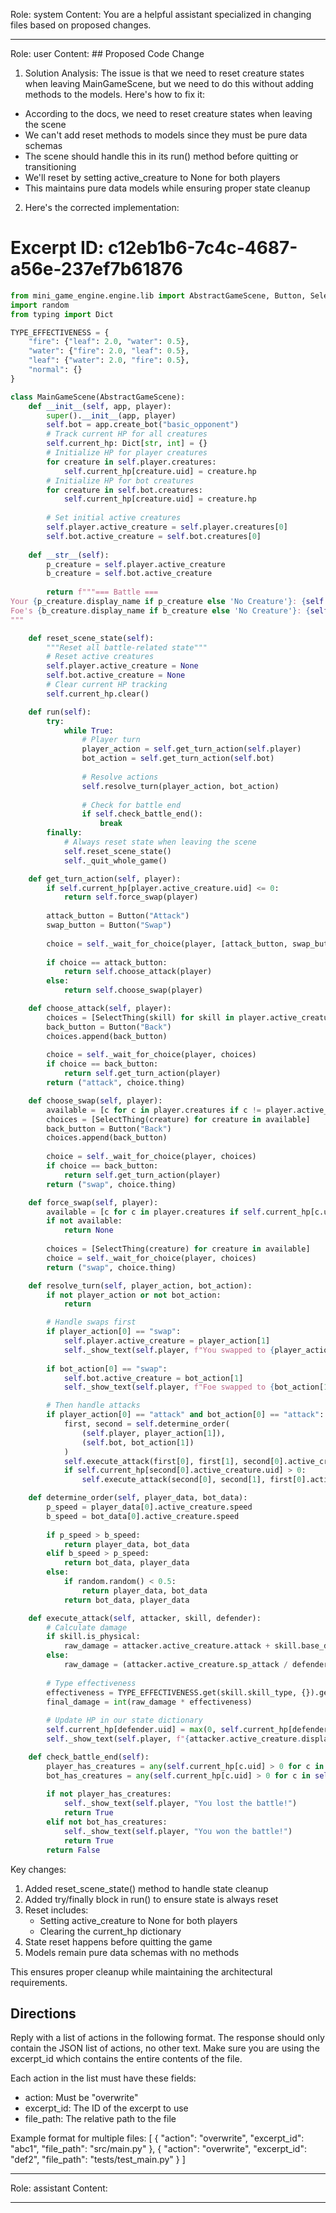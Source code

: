 Role: system
Content: You are a helpful assistant specialized in changing files based on proposed changes.
__________________
Role: user
Content: ## Proposed Code Change
1. Solution Analysis:
The issue is that we need to reset creature states when leaving MainGameScene, but we need to do this without adding methods to the models. Here's how to fix it:

- According to the docs, we need to reset creature states when leaving the scene
- We can't add reset methods to models since they must be pure data schemas
- The scene should handle this in its run() method before quitting or transitioning
- We'll reset by setting active_creature to None for both players
- This maintains pure data models while ensuring proper state cleanup

2. Here's the corrected implementation:

# Excerpt ID: c12eb1b6-7c4c-4687-a56e-237ef7b61876
```python main_game/scenes/main_game_scene.py
from mini_game_engine.engine.lib import AbstractGameScene, Button, SelectThing
import random
from typing import Dict

TYPE_EFFECTIVENESS = {
    "fire": {"leaf": 2.0, "water": 0.5},
    "water": {"fire": 2.0, "leaf": 0.5},
    "leaf": {"water": 2.0, "fire": 0.5},
    "normal": {}
}

class MainGameScene(AbstractGameScene):
    def __init__(self, app, player):
        super().__init__(app, player)
        self.bot = app.create_bot("basic_opponent")
        # Track current HP for all creatures
        self.current_hp: Dict[str, int] = {}
        # Initialize HP for player creatures
        for creature in self.player.creatures:
            self.current_hp[creature.uid] = creature.hp
        # Initialize HP for bot creatures
        for creature in self.bot.creatures:
            self.current_hp[creature.uid] = creature.hp
        
        # Set initial active creatures
        self.player.active_creature = self.player.creatures[0]
        self.bot.active_creature = self.bot.creatures[0]
        
    def __str__(self):
        p_creature = self.player.active_creature
        b_creature = self.bot.active_creature
        
        return f"""=== Battle ===
Your {p_creature.display_name if p_creature else 'No Creature'}: {self.current_hp.get(p_creature.uid, 0) if p_creature else 0}/{p_creature.hp if p_creature else 0} HP
Foe's {b_creature.display_name if b_creature else 'No Creature'}: {self.current_hp.get(b_creature.uid, 0) if b_creature else 0}/{b_creature.hp if b_creature else 0} HP
"""

    def reset_scene_state(self):
        """Reset all battle-related state"""
        # Reset active creatures
        self.player.active_creature = None
        self.bot.active_creature = None
        # Clear current HP tracking
        self.current_hp.clear()

    def run(self):
        try:
            while True:
                # Player turn
                player_action = self.get_turn_action(self.player)
                bot_action = self.get_turn_action(self.bot)
                
                # Resolve actions
                self.resolve_turn(player_action, bot_action)
                
                # Check for battle end
                if self.check_battle_end():
                    break
        finally:
            # Always reset state when leaving the scene
            self.reset_scene_state()
            self._quit_whole_game()

    def get_turn_action(self, player):
        if self.current_hp[player.active_creature.uid] <= 0:
            return self.force_swap(player)
            
        attack_button = Button("Attack")
        swap_button = Button("Swap")
        
        choice = self._wait_for_choice(player, [attack_button, swap_button])
        
        if choice == attack_button:
            return self.choose_attack(player)
        else:
            return self.choose_swap(player)

    def choose_attack(self, player):
        choices = [SelectThing(skill) for skill in player.active_creature.skills]
        back_button = Button("Back")
        choices.append(back_button)
        
        choice = self._wait_for_choice(player, choices)
        if choice == back_button:
            return self.get_turn_action(player)
        return ("attack", choice.thing)

    def choose_swap(self, player):
        available = [c for c in player.creatures if c != player.active_creature and self.current_hp[c.uid] > 0]
        choices = [SelectThing(creature) for creature in available]
        back_button = Button("Back")
        choices.append(back_button)
        
        choice = self._wait_for_choice(player, choices)
        if choice == back_button:
            return self.get_turn_action(player)
        return ("swap", choice.thing)

    def force_swap(self, player):
        available = [c for c in player.creatures if self.current_hp[c.uid] > 0]
        if not available:
            return None
        
        choices = [SelectThing(creature) for creature in available]
        choice = self._wait_for_choice(player, choices)
        return ("swap", choice.thing)

    def resolve_turn(self, player_action, bot_action):
        if not player_action or not bot_action:
            return

        # Handle swaps first
        if player_action[0] == "swap":
            self.player.active_creature = player_action[1]
            self._show_text(self.player, f"You swapped to {player_action[1].display_name}!")
            
        if bot_action[0] == "swap":
            self.bot.active_creature = bot_action[1]
            self._show_text(self.player, f"Foe swapped to {bot_action[1].display_name}!")

        # Then handle attacks
        if player_action[0] == "attack" and bot_action[0] == "attack":
            first, second = self.determine_order(
                (self.player, player_action[1]),
                (self.bot, bot_action[1])
            )
            self.execute_attack(first[0], first[1], second[0].active_creature)
            if self.current_hp[second[0].active_creature.uid] > 0:
                self.execute_attack(second[0], second[1], first[0].active_creature)

    def determine_order(self, player_data, bot_data):
        p_speed = player_data[0].active_creature.speed
        b_speed = bot_data[0].active_creature.speed
        
        if p_speed > b_speed:
            return player_data, bot_data
        elif b_speed > p_speed:
            return bot_data, player_data
        else:
            if random.random() < 0.5:
                return player_data, bot_data
            return bot_data, player_data

    def execute_attack(self, attacker, skill, defender):
        # Calculate damage
        if skill.is_physical:
            raw_damage = attacker.active_creature.attack + skill.base_damage - defender.defense
        else:
            raw_damage = (attacker.active_creature.sp_attack / defender.sp_defense) * skill.base_damage
            
        # Type effectiveness
        effectiveness = TYPE_EFFECTIVENESS.get(skill.skill_type, {}).get(defender.creature_type, 1.0)
        final_damage = int(raw_damage * effectiveness)
        
        # Update HP in our state dictionary
        self.current_hp[defender.uid] = max(0, self.current_hp[defender.uid] - final_damage)
        self._show_text(self.player, f"{attacker.active_creature.display_name} used {skill.display_name} for {final_damage} damage!")

    def check_battle_end(self):
        player_has_creatures = any(self.current_hp[c.uid] > 0 for c in self.player.creatures)
        bot_has_creatures = any(self.current_hp[c.uid] > 0 for c in self.bot.creatures)
        
        if not player_has_creatures:
            self._show_text(self.player, "You lost the battle!")
            return True
        elif not bot_has_creatures:
            self._show_text(self.player, "You won the battle!")
            return True
        return False
```

Key changes:
1. Added reset_scene_state() method to handle state cleanup
2. Added try/finally block in run() to ensure state is always reset
3. Reset includes:
   - Setting active_creature to None for both players
   - Clearing the current_hp dictionary
4. State reset happens before quitting the game
5. Models remain pure data schemas with no methods

This ensures proper cleanup while maintaining the architectural requirements.

## Directions
Reply with a list of actions in the following format. The response should only contain the JSON list of actions, no other text.
Make sure you are using the excerpt_id which contains the entire contents of the file.

Each action in the list must have these fields:
- action: Must be "overwrite"
- excerpt_id: The ID of the excerpt to use
- file_path: The relative path to the file

Example format for multiple files:
[
    {
        "action": "overwrite",
        "excerpt_id": "abc1",
        "file_path": "src/main.py"
    },
    {
        "action": "overwrite",
        "excerpt_id": "def2",
        "file_path": "tests/test_main.py"
    }
]
__________________
Role: assistant
Content: 
__________________
